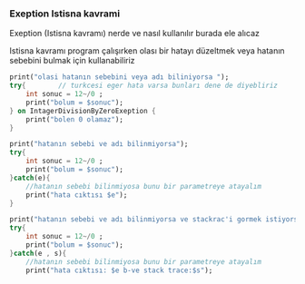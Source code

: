### Exeption Istisna kavrami 
Exeption (Istisna kavramı) nerde ve nasıl kullanılır burada ele alıcaz

Istisna kavramı program çalışırken olası bir hatayı düzeltmek veya hatanın sebebini bulmak için kullanabiliriz

~~~dart
print("olasi hatanın sebebini veya adı biliniyorsa ");
try{        // turkcesi eger hata varsa bunları dene de diyebliriz
    int sonuc = 12~/0 ; 
    print("bolum = $sonuc");    
} on IntagerDivisionByZeroExeption {
    print("bolen 0 olamaz");
} 
~~~
~~~dart 
print("hatanın sebebi ve adı bilinmiyorsa");
try{
    int sonuc = 12~/0 ; 
    print("bolum = $sonuc");
}catch(e){ 
    //hatanın sebebi bilinmiyosa bunu bir parametreye atayalım
    print("hata cıktısı $e");
}
~~~
~~~dart
print("hatanın sebebi ve adı bilinmiyorsa ve stackrac'i gormek istiyorsak");
try{
    int sonuc = 12~/0 ; 
    print("bolum = $sonuc");
}catch(e , s){ 
    //hatanın sebebi bilinmiyosa bunu bir parametreye atayalım
    print("hata cıktısı: $e b-ve stack trace:$s");
~~~